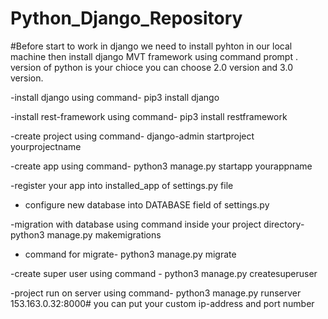 # Python_Django_Repository
#Before start to work in django we need to install pyhton in our local machine then install django MVT framework using command prompt . version of python is your chioce you can choose 2.0 version and 3.0 version. 

-install django using command-
pip3 install django
  
-install rest-framework using command-
pip3 install restframework
  
-create project using command-
django-admin startproject yourprojectname
  
-create app using command-
python3 manage.py startapp yourappname

-register your app into installed_app of settings.py file

- configure new database into DATABASE field of settings.py

-migration with database using command inside your project directory-
python3 manage.py makemigrations

- command for migrate-
python3 manage.py migrate
 
-create super user using command -
python3 manage.py createsuperuser

-project run on server using command-
python3 manage.py runserver 153.163.0.32:8000#  you can put your custom ip-address and port number
